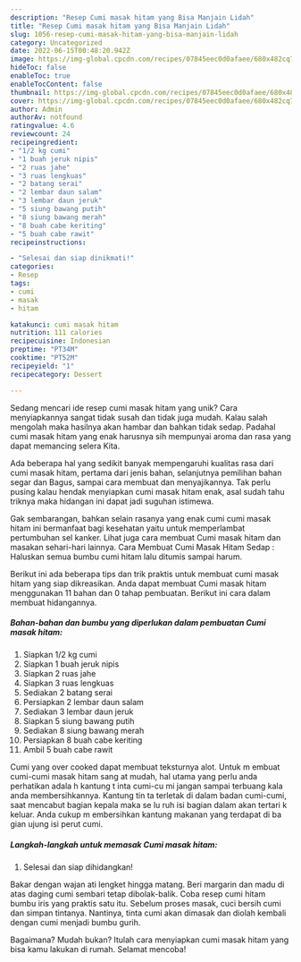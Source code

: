 ```yaml
---
description: "Resep Cumi masak hitam yang Bisa Manjain Lidah"
title: "Resep Cumi masak hitam yang Bisa Manjain Lidah"
slug: 1056-resep-cumi-masak-hitam-yang-bisa-manjain-lidah
category: Uncategorized
date: 2022-06-15T00:48:20.942Z
image: https://img-global.cpcdn.com/recipes/07845eec0d0afaee/680x482cq70/cumi-masak-hitam-foto-resep-utama.jpg
hideToc: false
enableToc: true
enableTocContent: false
thumbnail: https://img-global.cpcdn.com/recipes/07845eec0d0afaee/680x482cq70/cumi-masak-hitam-foto-resep-utama.jpg
cover: https://img-global.cpcdn.com/recipes/07845eec0d0afaee/680x482cq70/cumi-masak-hitam-foto-resep-utama.jpg
author: Admin
authorAv: notfound
ratingvalue: 4.6
reviewcount: 24
recipeingredient:
- "1/2 kg cumi"
- "1 buah jeruk nipis"
- "2 ruas jahe"
- "3 ruas lengkuas"
- "2 batang serai"
- "2 lembar daun salam"
- "3 lembar daun jeruk"
- "5 siung bawang putih"
- "8 siung bawang merah"
- "8 buah cabe keriting"
- "5 buah cabe rawit"
recipeinstructions:

- "Selesai dan siap dinikmati!"
categories:
- Resep
tags:
- cumi
- masak
- hitam

katakunci: cumi masak hitam 
nutrition: 111 calories
recipecuisine: Indonesian
preptime: "PT34M"
cooktime: "PT52M"
recipeyield: "1"
recipecategory: Dessert

---
```





Sedang mencari ide resep cumi masak hitam yang unik? Cara menyiapkannya sangat tidak susah dan tidak juga mudah. Kalau salah mengolah maka hasilnya akan hambar dan bahkan tidak sedap. Padahal cumi masak hitam yang enak harusnya sih mempunyai aroma dan rasa yang dapat memancing selera Kita.





Ada beberapa hal yang sedikit banyak mempengaruhi kualitas rasa dari cumi masak hitam, pertama dari jenis bahan, selanjutnya pemilihan bahan segar dan Bagus, sampai cara membuat dan menyajikannya. Tak perlu pusing kalau hendak menyiapkan cumi masak hitam enak,      asal sudah tahu triknya maka hidangan ini dapat jadi suguhan istimewa.














Gak sembarangan, bahkan selain rasanya yang enak cumi cumi masak hitam ini bermanfaat bagi kesehatan yaitu untuk memperlambat pertumbuhan sel kanker. Lihat juga cara membuat Cumi masak hitam dan masakan sehari-hari lainnya. Cara Membuat Cumi Masak Hitam Sedap : Haluskan semua bumbu cumi hitam lalu ditumis sampai harum.






Berikut ini ada beberapa tips dan trik praktis untuk membuat cumi masak hitam yang siap dikreasikan. Anda dapat membuat Cumi masak hitam menggunakan 11 bahan dan 0 tahap pembuatan. Berikut ini cara dalam membuat hidangannya.

<!--inarticleads1-->

##### Bahan-bahan dan bumbu yang diperlukan dalam pembuatan Cumi masak hitam:

1. Siapkan 1/2 kg cumi
1. Siapkan 1 buah jeruk nipis
1. Siapkan 2 ruas jahe
1. Siapkan 3 ruas lengkuas
1. Sediakan 2 batang serai
1. Persiapkan 2 lembar daun salam
1. Sediakan 3 lembar daun jeruk
1. Siapkan 5 siung bawang putih
1. Sediakan 8 siung bawang merah
1. Persiapkan 8 buah cabe keriting
1. Ambil 5 buah cabe rawit


Cumi yang over cooked dapat membuat teksturnya alot. Untuk m embuat cumi-cumi masak hitam sang at mudah, hal utama yang perlu anda perhatikan adala h kantung t inta cumi-cu mi jangan sampai terbuang kala anda membersihkannya. Kantung tin ta terletak di dalam badan cumi-cumi, saat mencabut bagian kepala maka se lu ruh isi bagian dalam akan tertari k keluar. Anda cukup m embersihkan kantung makanan yang terdapat di ba gian ujung isi perut cumi. 

<!--inarticleads2-->

##### Langkah-langkah untuk memasak Cumi masak hitam:


1. Selesai dan siap dihidangkan!

Bakar dengan wajan ati lengket hingga matang. Beri margarin dan madu di atas daging cumi sembari tetap dibolak-balik. Coba resep cumi hitam bumbu iris yang praktis satu itu. Sebelum proses masak, cuci bersih cumi dan simpan tintanya. Nantinya, tinta cumi akan dimasak dan diolah kembali dengan cumi menjadi bumbu gurih. 

Bagaimana? Mudah bukan? Itulah cara menyiapkan cumi masak hitam yang bisa kamu lakukan di rumah. Selamat mencoba!
